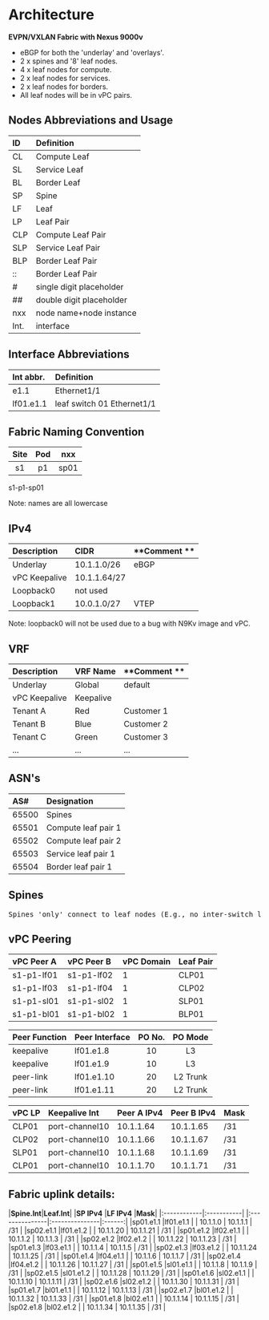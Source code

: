 # Architecture
<!-- blank -->
**EVPN/VXLAN Fabric with Nexus 9000v**
<!-- blank -->
- eBGP for both the 'underlay' and 'overlays'.
- 2 x spines and '8' leaf nodes.
- 4 x leaf nodes for compute.
- 2 x leaf nodes for services.
- 2 x leaf nodes for borders.
- All leaf nodes will be in vPC pairs.
<!-- blank -->
<!-- blank -->
## Nodes Abbreviations and Usage
<!-- blank -->
|**ID**   | **Definition**           |
|:--------|:-------------------------|
| CL	  | Compute Leaf             |
| SL	  | Service Leaf             |
| BL	  | Border Leaf              |
| SP      | Spine                    |
| LF	  | Leaf                     |
| LP	  | Leaf Pair                |
| CLP     | Compute Leaf Pair        |
| SLP     | Service Leaf Pair        |
| BLP     | Border Leaf Pair         |
| ::      | Border Leaf Pair         |
| \#      | single digit placeholder |
| \##     | double digit placeholder |
| nxx     | node name\+node instance |
| Int.    | interface                |
<!-- blank -->
<!-- blank -->
## Interface Abbreviations
<!-- blank -->
|**Int abbr.**| **Definition**                |
|:------------|:------------------------------|
| e1.1	      | Ethernet1/1                   |
| lf01.e1.1   | leaf switch 01 Ethernet1/1    |
<!-- blank -->
<!-- blank -->
## Fabric Naming Convention
<!-- blank -->
|**Site**|**Pod** |**nxx** |
|:------:|:------:|:------:|
| s1	 | p1     | sp01   |
<!-- blank -->
s1-p1-sp01
<!-- blank -->
Note: names are all lowercase
<!-- blank -->
<!-- blank -->
## IPv4
<!-- blank -->
|**Description**    | **CIDR**       | **Comment ** |
|:------------------|:---------------|:-------------|
| Underlay	        | 10.1.1.0/26    | eBGP         |
| vPC Keepalive     | 10.1.1.64/27   |              |
| Loopback0	        | not used       |              |
| Loopback1	        | 10.0.1.0/27    | VTEP         |
<!-- blank -->
Note: loopback0 will not be used due to a bug with N9Kv image and vPC.
<!-- blank -->
<!-- blank -->
## VRF
<!-- blank -->
|**Description**    | **VRF Name**   | **Comment ** |
|:------------------|:---------------|:-------------|
| Underlay	        | Global         | default      |
| vPC Keepalive     | Keepalive	     |              |
| Tenant A          | Red            | Customer 1   |
| Tenant B          | Blue           | Customer 2   |
| Tenant C          | Green          | Customer 3   |
| ...               | ...            | ...          |
<!-- blank -->
<!-- blank -->
## ASN's
<!-- blank -->
|**AS#**      | **Designation**               |
|:------------|:------------------------------|
| 65500	      | Spines                        |
| 65501       | Compute leaf pair 1           |
| 65502       | Compute leaf pair 2           |
| 65503       | Service leaf pair 1           |
| 65504       | Border leaf pair 1            |
<!-- blank -->
<!-- blank -->
## Spines
<!-- blank -->
<pre>
Spines 'only' connect to leaf nodes (E.g., no inter-switch links)
</pre>
<!-- blank -->
<!-- blank -->
## vPC Peering
<!-- blank -->
|**vPC Peer A**|**vPC Peer B**|**vPC Domain**|**Leaf Pair**|
|:-------------|:-------------|:-------------|:------------|
| s1-p1-lf01   | s1-p1-lf02   | 1            | CLP01       |
| s1-p1-lf03   | s1-p1-lf04   | 1            | CLP02       |
| s1-p1-sl01   | s1-p1-sl02   | 1            | SLP01       |
| s1-p1-bl01   | s1-p1-bl02   | 1            | BLP01       |
<!-- blank -->
<!-- blank -->
|**Peer Function**|**Peer Interface**|**PO No.**|**PO Mode**|
|:----------------|:-----------------|:--------:|:---------:|
| keepalive       | lf01.e1.8        | 10       | L3        |
| keepalive       | lf01.e1.9        | 10       | L3        |
| peer-link       | lf01.e1.10       | 20       | L2 Trunk  |
| peer-link       | lf01.e1.11       | 20       | L2 Trunk  |
<!-- blank -->
<!-- blank -->
|**vPC LP** |**Keepalive Int**|**Peer A IPv4**|**Peer B IPv4**|**Mask**|
|:----------|:----------------|:--------------|:--------------|:-------|
| CLP01     | port-channel10  | 10.1.1.64     | 10.1.1.65     | /31    |
| CLP02     | port-channel10  | 10.1.1.66     | 10.1.1.67     | /31    |
| SLP01     | port-channel10  | 10.1.1.68     | 10.1.1.69     | /31    |
| CLP01     | port-channel10  | 10.1.1.70     | 10.1.1.71     | /31    |
<!-- blank -->
<!-- blank -->
## Fabric uplink details:
<!-- blank -->
|**Spine.Int**|**Leaf.Int**|    |**SP IPv4**     |**LF IPv4**     |**Mask**|
|:------------|:-----------|    |:---------------|:---------------|:------:|
|sp01.e1.1    |lf01.e1.1   |    | 10.1.1.0       | 10.1.1.1       | /31    |
|sp02.e1.1    |lf01.e1.2   |    | 10.1.1.20      | 10.1.1.21      | /31    |
|sp01.e1.2    |lf02.e1.1   |    | 10.1.1.2       | 10.1.1.3       | /31    |
|sp02.e1.2    |lf02.e1.2   |    | 10.1.1.22      | 10.1.1.23      | /31    |
|sp01.e1.3    |lf03.e1.1   |    | 10.1.1.4       | 10.1.1.5       | /31    |
|sp02.e1.3    |lf03.e1.2   |    | 10.1.1.24      | 10.1.1.25      | /31    |
|sp01.e1.4    |lf04.e1.1   |    | 10.1.1.6       | 10.1.1.7       | /31    |
|sp02.e1.4    |lf04.e1.2   |    | 10.1.1.26      | 10.1.1.27      | /31    |
|sp01.e1.5    |sl01.e1.1   |    | 10.1.1.8       | 10.1.1.9       | /31    |
|sp02.e1.5    |sl01.e1.2   |    | 10.1.1.28      | 10.1.1.29      | /31    |
|sp01.e1.6    |sl02.e1.1   |    | 10.1.1.10      | 10.1.1.11      | /31    |
|sp02.e1.6    |sl02.e1.2   |    | 10.1.1.30      | 10.1.1.31      | /31    |
|sp01.e1.7    |bl01.e1.1   |    | 10.1.1.12      | 10.1.1.13      | /31    |
|sp02.e1.7    |bl01.e1.2   |    | 10.1.1.32      | 10.1.1.33      | /31    |
|sp01.e1.8    |bl02.e1.1   |    | 10.1.1.14      | 10.1.1.15      | /31    |
|sp02.e1.8    |bl02.e1.2   |    | 10.1.1.34      | 10.1.1.35      | /31    |


